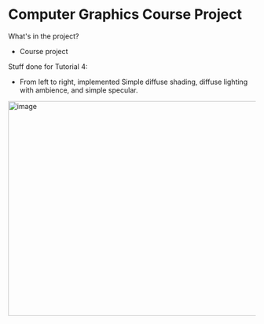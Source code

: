 # Computer Graphics Course Project
 
What's in the project?
- Course project

Stuff done for Tutorial 4:
- From left to right, implemented Simple diffuse shading, diffuse lighting with ambience, and simple specular.

<img width="1311" height="438" alt="image" src="https://github.com/user-attachments/assets/aa81ee00-5ba7-45d5-b6c3-d4919a1fddd6" />
